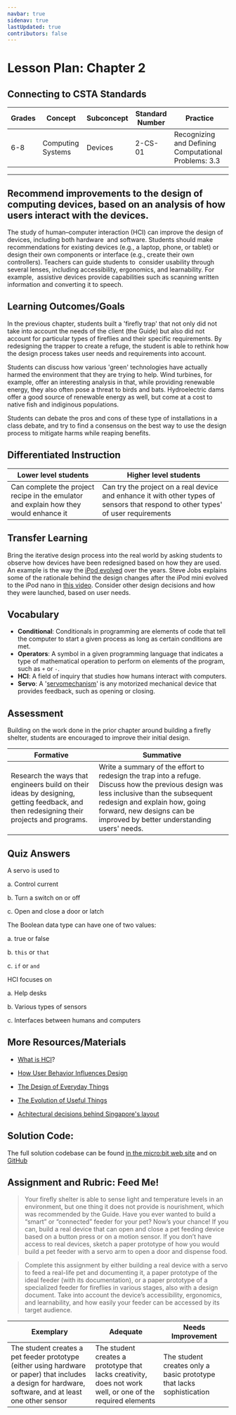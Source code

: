```yaml
---
navbar: true
sidenav: true
lastUpdated: true
contributors: false
---
```


<div class="home">
<h1 class="page-inner-title">Lesson Plan: Chapter 2</h1>

## Connecting to CSTA Standards

Grades | Concept | Subconcept | Standard Number | Practice
---|---|---|---|---
6-8 | Computing Systems | Devices | 2-CS-01 | Recognizing and Defining Computational Problems: 3.3 |

---

## Recommend improvements to the design of computing devices, based on an analysis of how users interact with the devices.

The study of human–computer interaction (HCI) can improve the design of devices, including both hardware  and software. Students should make recommendations for existing devices (e.g., a laptop, phone, or tablet) or  design their own components or interface (e.g., create their own controllers). Teachers can guide students to  consider usability through several lenses, including accessibility, ergonomics, and learnability. For example,  assistive devices provide capabilities such as scanning written information and converting it to speech.

## Learning Outcomes/Goals

In the previous chapter, students built a 'firefly trap' that not only did not take into account the needs of the client (the Guide) but also did not account for particular types of fireflies and their specific requirements. By redesigning the trapper to create a refuge, the student is able to rethink how the design process takes user needs and requirements into account.

Students can discuss how various 'green' technologies have actually harmed the environment that they are trying to help. Wind turbines, for example, offer an interesting analysis in that, while providing renewable energy, they also often pose a threat to birds and bats. Hydroelectric dams offer a good source of renewable energy as well, but come at a cost to native fish and indiginous populations. 

Students can debate the pros and cons of these type of installations in a class debate, and try to find a consensus on the best way to use the design process to mitigate harms while reaping benefits.

## Differentiated Instruction

Lower level students | Higher level students
---|---
Can complete the project recipe in the emulator and explain how they would enhance it | Can try the project on a real device and enhance it with other types of sensors that respond to other types' of user requirements

## Transfer Learning

Bring the iterative design process into the real world by asking students to observe how devices have been redesigned based on how they are used. An example is the way the [iPod evolved](https://www.pcmag.com/news/a-visual-history-of-apple-ipods) over the years. Steve Jobs explains some of the rationale behind the design changes after the iPod mini evolved to the iPod nano in [this video](https://www.youtube.com/watch?v=7GRv-kv5XEg). Consider other design decisions and how they were launched, based on user needs.

## Vocabulary

- **Conditional**: Conditionals in programming are elements of code that tell the computer to start a given process as long as certain conditions are met.
- **Operators**: A symbol in a given programming language that indicates a type of mathematical operation to perform on elements of the program, such as `+` or `-`. 
- **HCI**: A field of inquiry that studies how humans interact with computers. 
- **Servo**:  A '[servomechanism](https://www.sparkfun.com/servos)' is any motorized mechanical device that provides feedback, such as opening or closing. 

## Assessment

Building on the work done in the prior chapter around building a firefly shelter, students are encouraged to improve their initial design. 

Formative | Summative
---|---
Research the ways that engineers build on their ideas by designing, getting feedback, and then redesigning their projects and programs. | Write a summary of the effort to redesign the trap into a refuge. Discuss how the previous design was less inclusive than the subsequent redesign and explain how, going forward, new designs can be improved by better understanding users' needs.

## Quiz Answers

A servo is used to 

a. Control current

b. Turn a switch on or off

c. <span class="highlight">Open and close a door or latch</span>

The Boolean data type can have one of two values:  

a. <span class="highlight">true or false</span>

b. `this` or `that`

c. `if` or `and`

 HCI focuses on

a. Help desks

b. Various types of sensors

c. <span class="highlight">Interfaces between humans and computers</span>

## More Resources/Materials

- [What is HCI](https://www.interaction-design.org/literature/topics/human-computer-interaction)?

- [How User Behavior Influences Design](https://www.brianspeier.com/how-user-behavior-influences-design/)

- [The Design of Everyday Things](https://www.amazon.com/Design-Everyday-Things-Revised-Expanded/dp/0465050654)

- [The Evolution of Useful Things](https://www.amazon.com/Evolution-Useful-Things-Artifacts-Zippers-Came/dp/0679740392)

- [Achitectural decisions behind Singapore's layout](https://www.ted.com/talks/liu_thai_ker_the_architectural_mastermind_behind_modern_singapore)

## Solution Code: 

The full solution codebase can be found [in the micro:bit web site](https://makecode.microbit.org/_cxdAc3JHyUwp) and on [GitHub](https://github.com/CS4Kids/CS4Kids-Firefly-Refuge)

## Assignment and Rubric: Feed Me!

> Your firefly shelter is able to sense light and temperature levels in an environment, but one thing it does not provide is nourishment, which was recommended by the Guide. Have you ever wanted to build a “smart” or “connected” feeder for your pet? Now’s your chance! If you can, build a real device that can open and close a pet feeding device based on a button press or on a motion sensor. If you don’t have access to real devices, sketch a paper prototype of how you would build a pet feeder with a servo arm to open a door and dispense food. 

> Complete this assignment by either building a real device with a servo to feed a real-life pet and documenting it, a paper prototype of the ideal feeder (with its documentation), or a paper prototype of a specialized feeder for fireflies in various stages, also with a design document. Take into account the device’s accessibility, ergonomics, and learnability, and how easily your feeder can be accessed by its target audience. 

Exemplary | Adequate | Needs Improvement 
---|---|---
The student creates a pet feeder prototype (either using hardware or paper) that includes a design for hardware, software, and at least one other sensor | The student creates a prototype that lacks creativity, does not work well, or one of the required elements | The student creates only a basic prototype that lacks sophistication
</div>